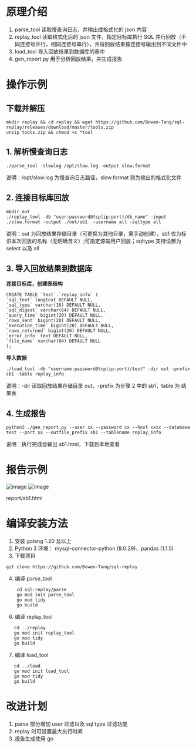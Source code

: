 # 原理介绍

1. parse_tool 读取慢查询日志，并输出成格式化的 json 内容
2. replay_tool 读取格式化后的 json 文件，指定目标库执行 SQL 并行回放（不同连接号并行，相同连接号串行），并将回放结果按连接号输出到不同文件中
3. load_tool 导入回放结果到数据库的表中
4. gen_report.py 用于分析回放结果，并生成报告

# 操作示例 
## 下载并解压 
```
mkdir replay && cd replay && wget https://github.com/Bowen-Tang/sql-replay/releases/download/master/tools.zip
unzip tools.zip && chmod +x *tool
```
 
## 1. 解析慢查询日志

```
./parse_tool -slowlog /opt/slow.log -output slow.format
```
说明：/opt/slow.log 为慢查询日志路径，slow.format 则为输出的格式化文件

## 2. 连接目标库回放

```
mkdir out
./replay_tool -db "user:password@tcp(ip:port)/db_name" -input ./slow.format -output ./out/sb1  -username all -sqltype all
```
说明：out 为回放结果存储目录（可更换为其他目录，需手动创建），sb1 仅为标识本次回放的名称（无明确含义）;可指定源端用户回放；sqltype 支持设置为 select 以及 all


## 3. 导入回放结果到数据库
**连接目标库，创建表结构**
```
CREATE TABLE `test`.`replay_info` (
`sql_text` longtext DEFAULT NULL,
`sql_type` varchar(16) DEFAULT NULL,
`sql_digest` varchar(64) DEFAULT NULL,
`query_time` bigint(20) DEFAULT NULL,
`rows_sent` bigint(20) DEFAULT NULL,
`execution_time` bigint(20) DEFAULT NULL,
`rows_returned` bigint(20) DEFAULT NULL,
`error_info` text DEFAULT NULL,
`file_name` varchar(64) DEFAULT NULL
);
```
**导入数据**
```
./load_tool -db "username:password@tcp(ip:port)/test" -dir out -prefix sb1 -table replay_info

```
说明：-dir 读取回放结果存储目录 out，-prefix 为步骤 2 中的 sb1，table 为 结果表

## 4. 生成报告

```
python3 ./gen_report.py --user xx --password xx --host xxxx --database test --port xx --outfile_prefix sb1 --tablename replay_info
```
说明：执行完成会输出 sb1.html，下载到本地查看

# 报告示例 
![image](https://github.com/Bowen-Tang/sql-replay/assets/52245161/cd480ac6-cee3-4b3d-996a-9f66a71a3a87)
![image](https://github.com/Bowen-Tang/sql-replay/assets/52245161/725e8ceb-df10-4004-bc05-54ec8a86abe8)


report/sb1.html



# 编译安装方法

1. 安装 golang 1.20 及以上
2. Python 3 环境： mysql-connector-python (8.0.29)、pandas (1.1.5)
3. 下载项目

```
git clone https://github.com/Bowen-Tang/sql-replay
```

4. 编译 parse_tool

```
    cd sql-replay/parse
    go mod init parse_tool
    go mod tidy
    go build
```

6. 编译 replay_tool

```
   cd ../replay
   go mod init replay_tool
   go mod tidy
   go build
```

7. 编译 load_tool

```
   cd ../load
   go mod init load_tool
   go mod tidy
   go build
```

# 改进计划
1. parse 部分增加 user 过滤以及 sql type 过滤功能
2. replay 时可设置最大执行时间
3. 报告生成使用 go

